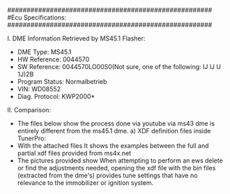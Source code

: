 #####################################################
#Ecu Specifications:
#####################################################

 I. DME Information Retrieved by MS45.1 Flasher:
  - DME Type: MS45.1
  - HW Reference: 0044570
  - SW Reference: 0044570LO00S0(Not sure, one of the following: IJ lJ U 1J)2B
  - Program Status: Normalbetrieb
  - VIN: WD08552
  - Diag. Protocol: KWP2000*

 II. Comparison:
  - The files below show the process done via youtube via ms43 dme is entirely different from the ms45.1 dme.
  a) XDF definition files inside TunerPro:
   - With the attached files It shows the examples between the full and partial xdf files provided from ms4x.net
   - The pictures provided show When attempting to perform an ews delete or find the adjustments needed, opening the xdf file with the bin files (extracted from the dme's) provides tune settings that have no relevance to the immobilizer or ignition system.
